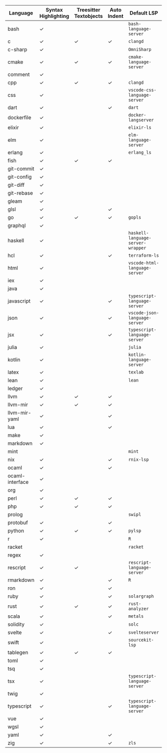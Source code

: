 | Language | Syntax Highlighting | Treesitter Textobjects | Auto Indent | Default LSP |
| --- | --- | --- | --- | --- |
| bash | ✓ |  |  | `bash-language-server` |
| c | ✓ | ✓ | ✓ | `clangd` |
| c-sharp | ✓ |  |  | `OmniSharp` |
| cmake | ✓ | ✓ | ✓ | `cmake-language-server` |
| comment | ✓ |  |  |  |
| cpp | ✓ | ✓ | ✓ | `clangd` |
| css | ✓ |  |  | `vscode-css-language-server` |
| dart | ✓ |  | ✓ | `dart` |
| dockerfile | ✓ |  |  | `docker-langserver` |
| elixir | ✓ |  |  | `elixir-ls` |
| elm | ✓ |  |  | `elm-language-server` |
| erlang | ✓ |  |  | `erlang_ls` |
| fish | ✓ | ✓ | ✓ |  |
| git-commit | ✓ |  |  |  |
| git-config | ✓ |  |  |  |
| git-diff | ✓ |  |  |  |
| git-rebase | ✓ |  |  |  |
| gleam | ✓ |  |  |  |
| glsl | ✓ |  | ✓ |  |
| go | ✓ | ✓ | ✓ | `gopls` |
| graphql | ✓ |  |  |  |
| haskell | ✓ |  |  | `haskell-language-server-wrapper` |
| hcl | ✓ |  | ✓ | `terraform-ls` |
| html | ✓ |  |  | `vscode-html-language-server` |
| iex | ✓ |  |  |  |
| java | ✓ |  |  |  |
| javascript | ✓ |  | ✓ | `typescript-language-server` |
| json | ✓ |  | ✓ | `vscode-json-language-server` |
| jsx | ✓ |  | ✓ | `typescript-language-server` |
| julia | ✓ |  |  | `julia` |
| kotlin | ✓ |  |  | `kotlin-language-server` |
| latex | ✓ |  |  | `texlab` |
| lean | ✓ |  |  | `lean` |
| ledger | ✓ |  |  |  |
| llvm | ✓ | ✓ | ✓ |  |
| llvm-mir | ✓ | ✓ | ✓ |  |
| llvm-mir-yaml | ✓ |  | ✓ |  |
| lua | ✓ |  | ✓ |  |
| make | ✓ |  |  |  |
| markdown | ✓ |  |  |  |
| mint |  |  |  | `mint` |
| nix | ✓ |  | ✓ | `rnix-lsp` |
| ocaml | ✓ |  | ✓ |  |
| ocaml-interface | ✓ |  |  |  |
| org | ✓ |  |  |  |
| perl | ✓ | ✓ | ✓ |  |
| php | ✓ | ✓ | ✓ |  |
| prolog |  |  |  | `swipl` |
| protobuf | ✓ |  | ✓ |  |
| python | ✓ | ✓ | ✓ | `pylsp` |
| r | ✓ |  |  | `R` |
| racket |  |  |  | `racket` |
| regex | ✓ |  |  |  |
| rescript | ✓ | ✓ |  | `rescript-language-server` |
| rmarkdown | ✓ |  | ✓ | `R` |
| ron | ✓ |  | ✓ |  |
| ruby | ✓ |  | ✓ | `solargraph` |
| rust | ✓ | ✓ | ✓ | `rust-analyzer` |
| scala | ✓ |  | ✓ | `metals` |
| solidity | ✓ |  |  | `solc` |
| svelte | ✓ |  | ✓ | `svelteserver` |
| swift | ✓ |  |  | `sourcekit-lsp` |
| tablegen | ✓ | ✓ | ✓ |  |
| toml | ✓ |  |  |  |
| tsq | ✓ |  |  |  |
| tsx | ✓ |  |  | `typescript-language-server` |
| twig | ✓ |  |  |  |
| typescript | ✓ |  | ✓ | `typescript-language-server` |
| vue | ✓ |  |  |  |
| wgsl | ✓ |  |  |  |
| yaml | ✓ |  | ✓ |  |
| zig | ✓ |  | ✓ | `zls` |
